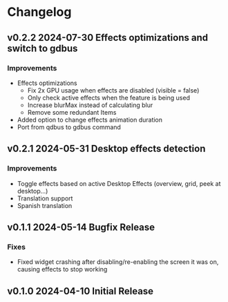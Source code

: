 # Changelog

## v0.2.2 2024-07-30 Effects optimizations and switch to gdbus

### Improvements

- Effects optimizations
  - Fix 2x GPU usage when effects are disabled (visible = false)
  - Only check active effects when the feature is being used
  - Increase blurMax instead of calculating blur
  - Remove some redundant Items
- Added option to change effects animation duration
- Port from qdbus to gdbus command

## v0.2.1 2024-05-31 Desktop effects detection

### Improvements

- Toggle effects based on active Desktop Effects (overview, grid, peek at desktop...)
- Translation support
- Spanish translation

## v0.1.1 2024-05-14 Bugfix Release

### Fixes

- Fixed widget crashing after disabling/re-enabling the screen it was on, causing effects to stop working

## v0.1.0 2024-04-10 Initial Release
